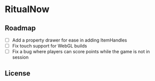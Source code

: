 # RitualNow

## Roadmap
- [ ] Add a property drawer for ease in adding ItemHandles
- [ ] Fix touch support for WebGL builds
- [ ] Fix a bug where players can score points while the game is not in session

## License
